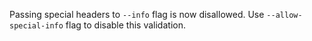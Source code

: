 Passing special headers to `--info` flag is now disallowed.
Use `--allow-special-info` flag to disable this validation.